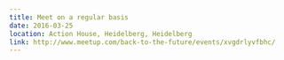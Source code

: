 ```yaml
---
title: Meet on a regular basis
date: 2016-03-25
location: Action House, Heidelberg, Heidelberg
link: http://www.meetup.com/back-to-the-future/events/xvgdrlyvfbhc/
---
```

